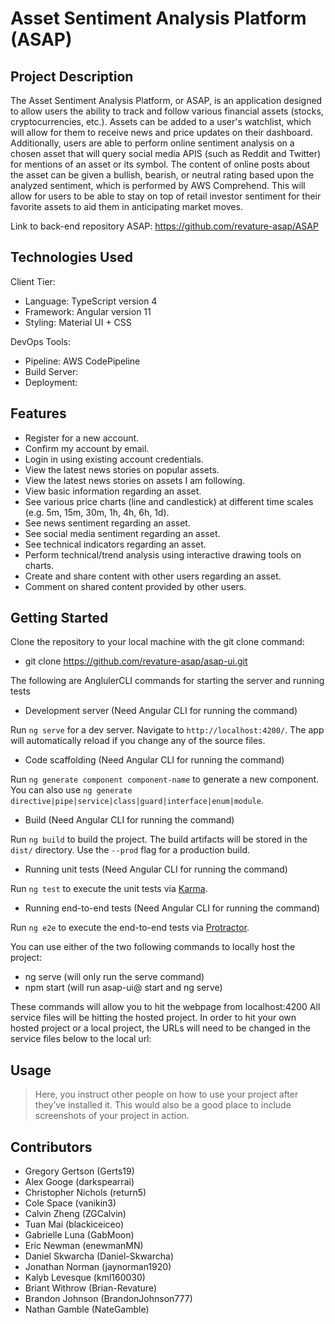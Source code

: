 # Asset Sentiment Analysis Platform (ASAP)

## Project Description

The Asset Sentiment Analysis Platform, or ASAP, is an application designed to allow users the ability to track and follow various financial assets (stocks, cryptocurrencies, etc.). Assets can be added to a user's watchlist, which will allow for them to receive news and price updates on their dashboard. Additionally, users are able to perform online sentiment analysis on a chosen asset that will query social media APIS (such as Reddit and Twitter) for mentions of an asset or its symbol. The content of online posts about the asset can be given a bullish, bearish, or neutral rating based upon the analyzed sentiment, which is performed by AWS Comprehend. This will allow for users to be able to stay on top of retail investor sentiment for their favorite assets to aid them in anticipating market moves.

Link to back-end repository ASAP: https://github.com/revature-asap/ASAP

## Technologies Used

Client Tier:
  - Language: TypeScript version 4
  - Framework: Angular version 11
  - Styling: Material UI + CSS

DevOps Tools:
  - Pipeline: AWS CodePipeline
  - Build Server:
  - Deployment:

## Features

* Register for a new account.
* Confirm my account by email.
* Login in using existing account credentials.
* View the latest news stories on popular assets.
* View the latest news stories on assets I am following.
* View basic information regarding an asset.
* See various price charts (line and candlestick) at different time scales (e.g. 5m, 15m, 30m, 1h, 4h, 6h, 1d).
* See news sentiment regarding an asset.
* See social media sentiment regarding an asset.
* See technical indicators regarding an asset.
* Perform technical/trend analysis using interactive drawing tools on charts.
* Create and share content with other users regarding an asset.
* Comment on shared content provided by other users.

## Getting Started

Clone the repository to your local machine with the git clone command:

- git clone https://github.com/revature-asap/asap-ui.git

The following are AnglulerCLI commands for starting the server and running tests

* Development server (Need Angular CLI for running the command)

Run `ng serve` for a dev server. Navigate to `http://localhost:4200/`. The app will automatically reload if you change any of the source files.

* Code scaffolding (Need Angular CLI for running the command)

Run `ng generate component component-name` to generate a new component. You can also use `ng generate directive|pipe|service|class|guard|interface|enum|module`.

* Build (Need Angular CLI for running the command)

Run `ng build` to build the project. The build artifacts will be stored in the `dist/` directory. Use the `--prod` flag for a production build.

* Running unit tests (Need Angular CLI for running the command)

Run `ng test` to execute the unit tests via [Karma](https://karma-runner.github.io).

* Running end-to-end tests (Need Angular CLI for running the command)

Run `ng e2e` to execute the end-to-end tests via [Protractor](http://www.protractortest.org/).
   
You can use either of the two following commands to locally host the project:

- ng serve (will only run the serve command)
- npm start (will run asap-ui@<version> start and ng serve)

These commands will allow you to hit the webpage from localhost:4200
All service files will be hitting the hosted project. In order to hit your own hosted project or a local project, the URLs will need to be changed in the service files below to the local url:

## Usage

> Here, you instruct other people on how to use your project after they’ve installed it. This would also be a good place to include screenshots of your project in action.

## Contributors

- Gregory Gertson (Gerts19)
- Alex Googe (darkspearrai)
- Christopher Nichols (return5)
- Cole Space (vanikin3)
- Calvin Zheng (ZGCalvin)
- Tuan Mai (blackiceiceo)
- Gabrielle Luna (GabMoon)
- Eric Newman (enewmanMN)
- Daniel Skwarcha (Daniel-Skwarcha)
- Jonathan Norman (jaynorman1920)
- Kalyb Levesque (kml160030)
- Briant Withrow (Brian-Revature)
- Brandon Johnson (BrandonJohnson777)
- Nathan Gamble (NateGamble)
